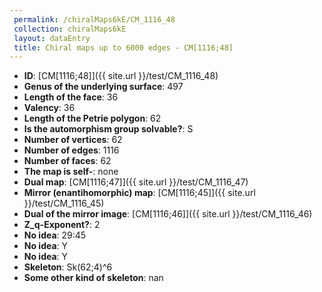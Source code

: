 ```yaml
--- 
 permalink: /chiralMaps6kE/CM_1116_48 
 collection: chiralMaps6kE
 layout: dataEntry
 title: Chiral maps up to 6000 edges - CM[1116;48]
---
```


- **ID**: [CM[1116;48]]({{ site.url }}/test/CM_1116_48)
- **Genus of the underlying surface**: 497
- **Length of the face**: 36
- **Valency**: 36
- **Length of the Petrie polygon**: 62
- **Is the automorphism group solvable?**: S
- **Number of vertices**: 62
- **Number of edges**: 1116
- **Number of faces**: 62
- **The map is self-**: none
- **Dual map**: [CM[1116;47]]({{ site.url }}/test/CM_1116_47)
- **Mirror (enantihomorphic) map**: [CM[1116;45]]({{ site.url }}/test/CM_1116_45)
- **Dual of the mirror image**: [CM[1116;46]]({{ site.url }}/test/CM_1116_46)
- **Z_q-Exponent?**: 2
- **No idea**:  29:45
- **No idea**: Y
- **No idea**: Y
- **Skeleton**: Sk(62;4)^6
- **Some other kind of skeleton**: nan
